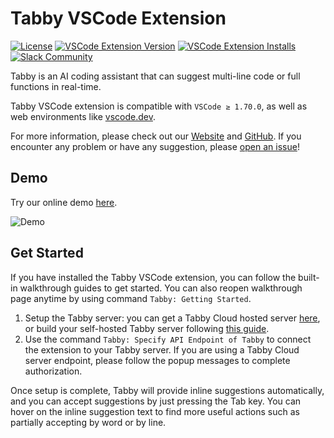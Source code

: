 # Tabby VSCode Extension

[![License](https://img.shields.io/badge/License-Apache_2.0-blue.svg)](https://opensource.org/licenses/Apache-2.0)
[![VSCode Extension Version](https://img.shields.io/visual-studio-marketplace/v/TabbyML.vscode-tabby)](https://marketplace.visualstudio.com/items?itemName=TabbyML.vscode-tabby)
[![VSCode Extension Installs](https://img.shields.io/visual-studio-marketplace/i/TabbyML.vscode-tabby)](https://marketplace.visualstudio.com/items?itemName=TabbyML.vscode-tabby)
[![Slack Community](https://shields.io/badge/Tabby-Join%20Slack-red?logo=slack)](https://join.slack.com/t/tabbycommunity/shared_invite/zt-1xeiddizp-bciR2RtFTaJ37RBxr8VxpA)

Tabby is an AI coding assistant that can suggest multi-line code or full functions in real-time.

Tabby VSCode extension is compatible with `VSCode ≥ 1.70.0`, as well as web environments like [vscode.dev](https://vscode.dev).

For more information, please check out our [Website](https://tabbyml.com/) and [GitHub](https://github.com/TabbyML/tabby).
If you encounter any problem or have any suggestion, please [open an issue](https://github.com/TabbyML/tabby/issues/new)!

## Demo

Try our online demo [here](https://tabby.tabbyml.com/playground).

![Demo](https://tabby.tabbyml.com/img/demo.gif)

## Get Started

If you have installed the Tabby VSCode extension, you can follow the built-in walkthrough guides to get started. You can also reopen walkthrough page anytime by using command `Tabby: Getting Started`.

1. Setup the Tabby server: you can get a Tabby Cloud hosted server [here](https://app.tabbyml.com), or build your self-hosted Tabby server following [this guide](https://tabby.tabbyml.com/docs/installation).
2. Use the command `Tabby: Specify API Endpoint of Tabby` to connect the extension to your Tabby server. If you are using a Tabby Cloud server endpoint, please follow the popup messages to complete authorization.

Once setup is complete, Tabby will provide inline suggestions automatically, and you can accept suggestions by just pressing the Tab key. You can hover on the inline suggestion text to find more useful actions such as partially accepting by word or by line.
